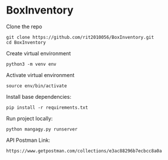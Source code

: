 # BoxInventory

Clone the repo
```
git clone https://github.com/rit2010056/BoxInventory.git
cd BoxInventory
```

Create virtual environment
```
python3 -m venv env
```

Activate virtual environment
```
source env/bin/activate
```

Install base dependencies:

```
pip install -r requirements.txt
```

Run project locally:
```
python mangagy.py runserver
```

API Postman Link:
```
https://www.getpostman.com/collections/e3ac88296b7ecbcc8a0a
```
